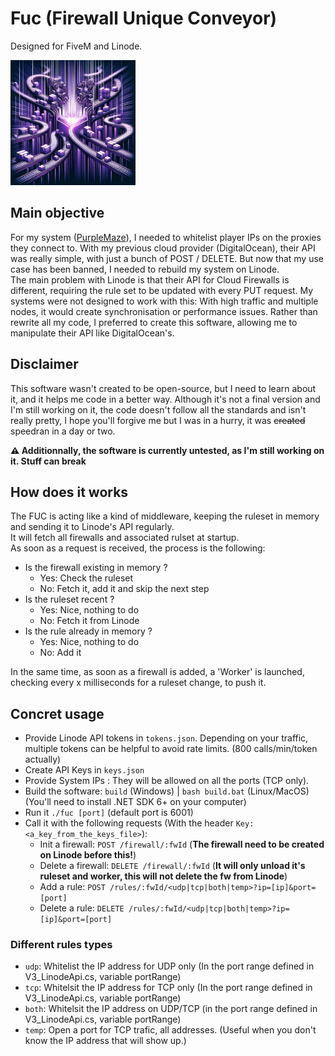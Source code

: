 # Fuc (Firewall Unique Conveyor)
Designed for FiveM and Linode.

<img src="assets/fancy-logo.webp" alt="Fancy Logo" width="200px">

## Main objective
For my system ([PurpleMaze](https://purplemaze.net)), I needed to whitelist player IPs on the proxies they connect to. With my previous cloud provider (DigitalOcean), their API was really simple, with just a bunch of POST / DELETE. But now that my use case has been banned, I needed to rebuild my system on Linode.  
The main problem with Linode is that their API for Cloud Firewalls is different, requiring the rule set to be updated with every PUT request. My systems were not designed to work with this: With high traffic and multiple nodes, it would create synchronisation or performance issues. Rather than rewrite all my code, I preferred to create this software, allowing me to manipulate their API like DigitalOcean's.

## Disclaimer
This software wasn't created to be open-source, but I need to learn about it, and it helps me code in a better way. Although it's not a final version and I'm still working on it, the code doesn't follow all the standards and isn't really pretty, I hope you'll forgive me but I was in a hurry, it was ~~created~~ speedran in a day or two.  
  

**:warning: Additionnally, the software is currently untested, as I'm still working on it. Stuff can break**

## How does it works
The FUC is acting like a kind of middleware, keeping the ruleset in memory and sending it to Linode's API regularly.  
It will fetch all firewalls and associated rulset at startup.  
As soon as a request is received, the process is the following:
- Is the firewall existing in memory ?
    - Yes: Check the ruleset
    - No: Fetch it, add it and skip the next step
- Is the ruleset recent ? 
    - Yes: Nice, nothing to do
    - No: Fetch it from Linode
- Is the rule already in memory ?
    - Yes: Nice, nothing to do
    - No: Add it  

In the same time, as soon as a firewall is added, a 'Worker' is launched, checking every x milliseconds for a ruleset change, to push it.

## Concret usage
- Provide Linode API tokens in `tokens.json`. Depending on your traffic, multiple tokens can be helpful to avoid rate limits. (800 calls/min/token actually)
- Create API Keys in `keys.json`
- Provide System IPs : They will be allowed on all the ports (TCP only).
- Build the software: `build` (Windows) | `bash build.bat` (Linux/MacOS) (You'll need to install .NET SDK 6+ on your computer)
- Run it `./fuc [port]` (default port is 6001)
- Call it with the following requests (With the header `Key: <a_key_from_the_keys_file>`):
    - Init a firewall: `POST /firewall/:fwId` (**The firewall need to be created on Linode before this!**)
    - Delete a firewall: `DELETE /firewall/:fwId` (**It will only unload it's ruleset and worker, this will not delete the fw from Linode**)
    - Add a rule: `POST /rules/:fwId/<udp|tcp|both|temp>?ip=[ip]&port=[port]`
    - Delete a rule: `DELETE /rules/:fwId/<udp|tcp|both|temp>?ip=[ip]&port=[port]`

### Different rules types
- `udp`: Whitelist the IP address for UDP only (In the port range defined in V3_LinodeApi.cs, variable portRange)
- `tcp`: Whitelsit the IP address for TCP only (In the port range defined in V3_LinodeApi.cs, variable portRange)
- `both`: Whitelsit the IP address on UDP/TCP (in the port range defined in V3_LinodeApi.cs, variable portRange)
- `temp`: Open a port for TCP trafic, all addresses. (Useful when you don't know the IP address that will show up.)